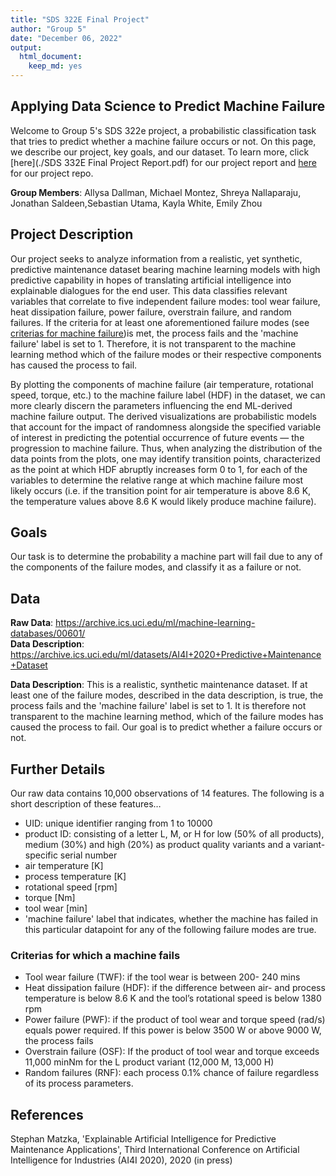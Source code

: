```yaml
---
title: "SDS 322E Final Project"
author: "Group 5"
date: "December 06, 2022"
output: 
  html_document:
    keep_md: yes
---
```




## Applying Data Science to Predict Machine Failure
Welcome to Group 5's SDS 322e project, a probabilistic classification task that tries to predict whether a machine failure occurs or not. On this page, we describe our project, key goals, and our dataset. To learn more, click [here](./SDS 332E Final Project Report.pdf) for our project report and [here](https://github.com/allysadallmann/Team-5-Group-Project) for our project repo.

**Group Members**: Allysa Dallman, Michael Montez, Shreya Nallaparaju, Jonathan Saldeen,Sebastian Utama,  Kayla White, Emily Zhou

## **Project Description**  
Our project seeks to analyze information from a realistic, yet synthetic, predictive maintenance dataset bearing machine learning models with high predictive capability in hopes of translating artificial intelligence into explainable dialogues for the end user. This data classifies relevant variables that correlate to five independent failure modes: tool wear failure, heat dissipation failure, power failure, overstrain failure, and random failures. If the criteria for at least one aforementioned failure modes (see [criterias for machine failure](#Criterias-for-which-a-machine-fails))is met, the process fails and the 'machine failure' label is set to 1. Therefore, it is not transparent to the machine learning method which of the failure modes or their respective components has caused the process to fail.  

By plotting the components of machine failure (air temperature, rotational speed, torque, etc.) to the machine failure label (HDF) in the dataset, we can more clearly discern the parameters influencing the end ML-derived machine failure output. The derived visualizations are probabilistic models that account for the impact of randomness alongside the specified variable of interest in predicting the potential occurrence of future events — the progression to machine failure. Thus, when analyzing the distribution of the data points from the plots, one may identify transition points, characterized as the point at which HDF abruptly increases form 0 to 1, for each of the variables to determine the relative range at which machine failure most likely occurs (i.e. if the transition point for air temperature is above 8.6 K, the temperature values above 8.6 K would likely produce machine failure).  

## **Goals**  
Our task is to determine the probability a machine part will fail due to any of the components of the failure modes, and classify it as a failure or not.

## **Data**  
**Raw Data**: https://archive.ics.uci.edu/ml/machine-learning-databases/00601/  
**Data Description**: https://archive.ics.uci.edu/ml/datasets/AI4I+2020+Predictive+Maintenance+Dataset

**Data Description**: This is a realistic, synthetic maintenance dataset. If at least one of the failure modes, described in the data description, is true, the process fails and the 'machine failure' label is set to 1. It is therefore not transparent to the machine learning method, which of the failure modes has caused the process to fail. Our goal is to predict whether a failure occurs or not.

## Further Details  
Our raw data contains 10,000 observations of 14 features. The following is a short description of these features…  
- UID: unique identifier ranging from 1 to 10000  
- product ID: consisting of a letter L, M, or H for low (50% of all products), medium (30%) and high (20%) as product quality variants and a variant-specific serial number  
- air temperature [K]  
- process temperature [K]  
- rotational speed [rpm]  
- torque [Nm]  
- tool wear [min]  
- 'machine failure' label that indicates, whether the machine has failed in this particular datapoint for any of the following failure modes are true.  

### Criterias for which a machine fails  
- Tool wear failure (TWF):  if the tool wear is between 200- 240 mins  
- Heat dissipation failure (HDF): if the difference between air- and process temperature is below 8.6 K and the tool’s rotational speed is below 1380 rpm  
- Power failure (PWF): if the product of tool wear and torque speed (rad/s) equals power required. If this power is below 3500 W or above 9000 W, the process fails  
- Overstrain failure (OSF): If the product of tool wear and torque exceeds 11,000 minNm for the L product variant (12,000 M, 13,000 H)  
- Random failures (RNF):  each process 0.1% chance of failure regardless of its process parameters.  

 

## **References**  
Stephan Matzka, 'Explainable Artificial Intelligence for Predictive Maintenance Applications', Third International Conference on Artificial Intelligence for Industries (AI4I 2020), 2020 (in press)


